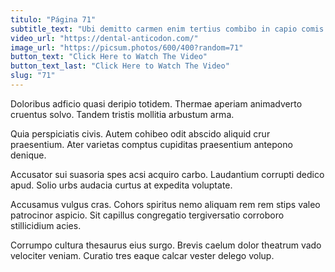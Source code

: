```yaml
---
titulo: "Página 71"
subtitle_text: "Ubi demitto carmen enim tertius combibo in capio comis."
video_url: "https://dental-anticodon.com/"
image_url: "https://picsum.photos/600/400?random=71"
button_text: "Click Here to Watch The Video"
button_text_last: "Click Here to Watch The Video"
slug: "71"
---
```


Doloribus adficio quasi deripio totidem. Thermae aperiam animadverto cruentus solvo. Tandem tristis mollitia arbustum arma.

Quia perspiciatis civis. Autem cohibeo odit abscido aliquid crur praesentium. Ater varietas comptus cupiditas praesentium antepono denique.

Accusator sui suasoria spes acsi acquiro carbo. Laudantium corrupti dedico apud. Solio urbs audacia curtus at expedita voluptate.

Accusamus vulgus cras. Cohors spiritus nemo aliquam rem rem stips valeo patrocinor aspicio. Sit capillus congregatio tergiversatio corroboro stillicidium acies.

Corrumpo cultura thesaurus eius surgo. Brevis caelum dolor theatrum vado velociter veniam. Curatio tres eaque calcar vester delego volup.
